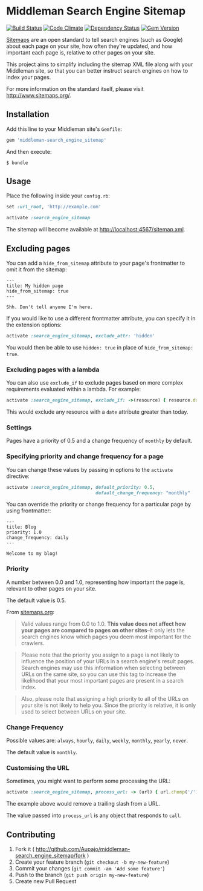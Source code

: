 # Middleman Search Engine Sitemap

[![Build Status](https://travis-ci.org/Aupajo/middleman-search_engine_sitemap.png?branch=master)](https://travis-ci.org/Aupajo/middleman-search_engine_sitemap)
[![Code Climate](https://codeclimate.com/github/Aupajo/middleman-search_engine_sitemap.png)](https://codeclimate.com/github/Aupajo/middleman-search_engine_sitemap)
[![Dependency Status](https://gemnasium.com/Aupajo/middleman-search_engine_sitemap.svg)](https://gemnasium.com/Aupajo/middleman-search_engine_sitemap)
[![Gem
Version](https://badge.fury.io/rb/middleman-search_engine_sitemap.svg)](http://badge.fury.io/rb/middleman-search_engine_sitemap)

[Sitemaps](http://www.sitemaps.org/) are an open standard to tell search engines (such as Google) about each page on your site, how often they're updated, and how important each page is, relative to other pages on your site.

This project aims to simplify including the sitemap XML file along with your Middleman site, so that you can better instruct search engines on how to index your pages.

For more information on the standard itself, please visit http://www.sitemaps.org/.

## Installation

Add this line to your Middleman site's `Gemfile`:

```ruby
gem 'middleman-search_engine_sitemap'
```

And then execute:

    $ bundle

## Usage

Place the following inside your `config.rb`:

```ruby
set :url_root, 'http://example.com'

activate :search_engine_sitemap
```

The sitemap will become available at [http://localhost:4567/sitemap.xml](http://localhost:4567/sitemap.xml).

## Excluding pages

You can add a `hide_from_sitemap` attribute to your page's frontmatter to omit it from the sitemap:

```erb
---
title: My hidden page
hide_from_sitemap: true
---

Shh. Don't tell anyone I'm here.
```

If you would like to use a different frontmatter attribute, you can specify it in the extension options:

```ruby
activate :search_engine_sitemap, exclude_attr: 'hidden'
```

You would then be able to use `hidden: true` in place of `hide_from_sitemap: true`.

### Excluding pages with a lambda

You can also use `exclude_if` to exclude pages based on more complex requirements evaluated within a lambda. For example:

```ruby
activate :search_engine_sitemap, exclude_if: ->(resource) { resource.data.date > Date.today if resource.data.date }
```

This would exclude any resource with a `date` attribute greater than today.

### Settings

Pages have a priority of 0.5 and a change frequency of `monthly` by default.

### Specifying priority and change frequency for a page

You can change these values by passing in options to the `activate` directive:

```ruby
activate :search_engine_sitemap, default_priority: 0.5,
                                 default_change_frequency: "monthly"
```

You can override the priority or change frequency for a particular page by using frontmatter:

```erb
---
title: Blog
priority: 1.0
change_frequency: daily
---

Welcome to my blog!
```

### Priority

A number between 0.0 and 1.0, representing how important the page is, relevant to other pages on your site.

The default value is 0.5.

From [sitemaps.org](http://www.sitemaps.org/protocol.html):

> Valid values range from 0.0 to 1.0. **This value does not affect how your pages are compared to pages on other sites**–it only lets the search engines know which pages you deem most important for the crawlers.

> Please note that the priority you assign to a page is not likely to influence the position of your URLs in a search engine's result pages. Search engines may use this information when selecting between URLs on the same site, so you can use this tag to increase the likelihood that your most important pages are present in a search index.

> Also, please note that assigning a high priority to all of the URLs on your site is not likely to help you. Since the priority is relative, it is only used to select between URLs on your site.

### Change Frequency

Possible values are: `always`, `hourly`, `daily`, `weekly`, `monthly`, `yearly`, `never`.

The default value is `monthly`.

### Customising the URL

Sometimes, you might want to perform some processing the URL:

```ruby
activate :search_engine_sitemap, process_url: -> (url) { url.chomp('/') }
```

The example above would remove a trailing slash from a URL.

The value passed into `process_url` is any object that responds to `call`.

## Contributing

1. Fork it ( http://github.com/Aupajo/middleman-search_engine_sitemap/fork )
2. Create your feature branch (`git checkout -b my-new-feature`)
3. Commit your changes (`git commit -am 'Add some feature'`)
4. Push to the branch (`git push origin my-new-feature`)
5. Create new Pull Request
